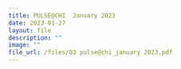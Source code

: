 ```yaml
---
title: PULSE@CHI  January 2023
date: 2023-01-27
layout: file
description: ""
image: ""
file_url: /files/03 pulse@chi_january 2023.pdf
---
```

